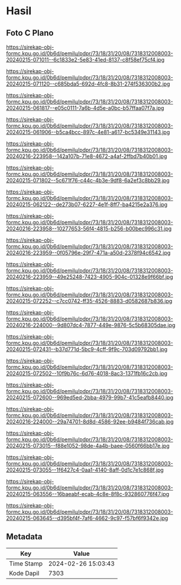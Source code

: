 # Hasil

## Foto C Plano

https://sirekap-obj-formc.kpu.go.id/0b6d/pemilu/pdpr/73/18/31/20/08/7318312008003-20240215-071011--6c1833e2-5e83-41ed-8137-c8f58ef75cf4.jpg

https://sirekap-obj-formc.kpu.go.id/0b6d/pemilu/pdpr/73/18/31/20/08/7318312008003-20240215-071120--c685bda5-692d-4fc8-8b31-274f536300b2.jpg

https://sirekap-obj-formc.kpu.go.id/0b6d/pemilu/pdpr/73/18/31/20/08/7318312008003-20240215-061817--e05c0111-7a6b-4d5e-a0bc-b57ffaa07f7a.jpg

https://sirekap-obj-formc.kpu.go.id/0b6d/pemilu/pdpr/73/18/31/20/08/7318312008003-20240215-061906--b5ca4bcc-897c-4e81-a617-bc5349e31143.jpg

https://sirekap-obj-formc.kpu.go.id/0b6d/pemilu/pdpr/73/18/31/20/08/7318312008003-20240216-223958--142a107b-71e8-4672-a4af-2ffbd7b40b01.jpg

https://sirekap-obj-formc.kpu.go.id/0b6d/pemilu/pdpr/73/18/31/20/08/7318312008003-20240215-071802--5c671f76-c44c-4b3e-9df8-6a2ef3c8bb29.jpg

https://sirekap-obj-formc.kpu.go.id/0b6d/pemilu/pdpr/73/18/31/20/08/7318312008003-20240215-062122--de273b07-6227-4e1f-8ff7-ba4215e2a376.jpg

https://sirekap-obj-formc.kpu.go.id/0b6d/pemilu/pdpr/73/18/31/20/08/7318312008003-20240216-223958--10277653-56f4-4815-b256-b00bec996c31.jpg

https://sirekap-obj-formc.kpu.go.id/0b6d/pemilu/pdpr/73/18/31/20/08/7318312008003-20240216-223959--0f05796e-29f7-471a-a50d-2378f94c6542.jpg

https://sirekap-obj-formc.kpu.go.id/0b6d/pemilu/pdpr/73/18/31/20/08/7318312008003-20240216-223959--49e25248-7423-4905-904c-01328e9f66bf.jpg

https://sirekap-obj-formc.kpu.go.id/0b6d/pemilu/pdpr/73/18/31/20/08/7318312008003-20240215-072252--c7cc0742-ff35-4526-8883-d0582687b836.jpg

https://sirekap-obj-formc.kpu.go.id/0b6d/pemilu/pdpr/73/18/31/20/08/7318312008003-20240216-224000--9d807dc4-7877-449e-9876-5c5b68305dae.jpg

https://sirekap-obj-formc.kpu.go.id/0b6d/pemilu/pdpr/73/18/31/20/08/7318312008003-20240215-072431--b37d771d-5bc9-4cff-9f9c-703d09792bb1.jpg

https://sirekap-obj-formc.kpu.go.id/0b6d/pemilu/pdpr/73/18/31/20/08/7318312008003-20240215-072502--10f9b76c-6d76-4018-8ac3-1371fb16c2cb.jpg

https://sirekap-obj-formc.kpu.go.id/0b6d/pemilu/pdpr/73/18/31/20/08/7318312008003-20240215-072600--969ed5ed-2bba-4979-99b7-41c5eafb8440.jpg

https://sirekap-obj-formc.kpu.go.id/0b6d/pemilu/pdpr/73/18/31/20/08/7318312008003-20240216-224000--29a74701-8d8d-4586-92ee-b9484f736cab.jpg

https://sirekap-obj-formc.kpu.go.id/0b6d/pemilu/pdpr/73/18/31/20/08/7318312008003-20240215-073015--f88e1052-98de-4a4b-baee-0560f66bb17e.jpg

https://sirekap-obj-formc.kpu.go.id/0b6d/pemilu/pdpr/73/18/31/20/08/7318312008003-20240215-073055--1f6427c4-0aa1-4140-8aff-0d1c7e1c868f.jpg

https://sirekap-obj-formc.kpu.go.id/0b6d/pemilu/pdpr/73/18/31/20/08/7318312008003-20240215-063556--16baeabf-ecab-4c8e-8f8c-932860776f47.jpg

https://sirekap-obj-formc.kpu.go.id/0b6d/pemilu/pdpr/73/18/31/20/08/7318312008003-20240215-063645--d395bf4f-7af6-4662-9c97-f57bf6f9342e.jpg


## Metadata

| Key        | Value               |
| ---------- | ------------------- |
| Time Stamp | 2024-02-26 15:03:43 |
| Kode Dapil | 7303                |



